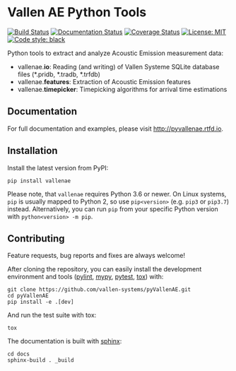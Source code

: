 # Vallen AE Python Tools

[![Build Status](https://travis-ci.org/vallen-systems/pyVallenAE.svg?branch=master)](https://travis-ci.org/vallen-systems/pyVallenAE)
[![Documentation Status](https://readthedocs.org/projects/pyvallenae/badge/?version=latest)](https://pyvallenae.readthedocs.io/en/latest/?badge=latest)
[![Coverage Status](https://coveralls.io/repos/github/vallen-systems/pyVallenAE/badge.svg?branch=dev)](https://coveralls.io/github/vallen-systems/pyVallenAE)
[![License: MIT](https://img.shields.io/badge/License-MIT-yellow.svg)](https://opensource.org/licenses/MIT)
[![Code style: black](https://img.shields.io/badge/code%20style-black-000000.svg)](https://github.com/psf/black)

Python tools to extract and analyze Acoustic Emission measurement data:

- vallenae.**io**: Reading (and writing) of Vallen Systeme SQLite database files (*.pridb, *.tradb, *.trfdb)
- vallenae.**features**: Extraction of Acoustic Emission features
- vallenae.**timepicker**: Timepicking algorithms for arrival time estimations

## Documentation

For full documentation and examples, please visit http://pyvallenae.rtfd.io.

## Installation

Install the latest version from PyPI:

```
pip install vallenae
```

Please note, that `vallenae` requires Python 3.6 or newer. On Linux systems, `pip` is usually mapped to Python 2, so use `pip<version>` (e.g. `pip3` or `pip3.7`) instead. Alternatively, you can run `pip` from your specific Python version with `python<version> -m pip`.

## Contributing

Feature requests, bug reports and fixes are always welcome!

After cloning the repository, you can easily install the development environment and tools 
([pylint](https://www.pylint.org), [mypy](http://mypy-lang.org), [pytest](https://pytest.org), [tox](https://tox.readthedocs.io))
with:

```
git clone https://github.com/vallen-systems/pyVallenAE.git
cd pyVallenAE
pip install -e .[dev]
```

And run the test suite with tox:

```
tox
```

The documentation is built with [sphinx](https://www.sphinx-doc.org):

```
cd docs
sphinx-build . _build
```